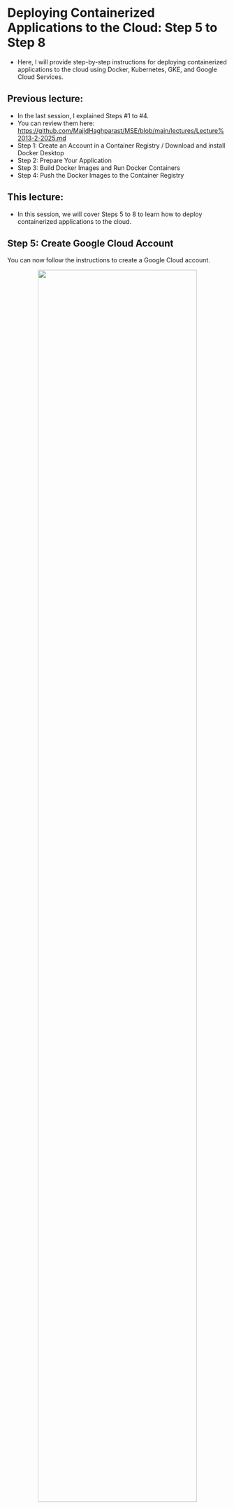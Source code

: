 # Deploying Containerized Applications to the Cloud: Step 5 to Step 8

- Here, I will provide step-by-step instructions for deploying containerized applications to the cloud using Docker, Kubernetes, GKE, and Google Cloud Services.

## Previous lecture:
- In the last session, I explained Steps #1 to #4.
- You can review them here: https://github.com/MajidHaghparast/MSE/blob/main/lectures/Lecture%2013-2-2025.md
- Step 1: Create an Account in a Container Registry / Download and install Docker Desktop
- Step 2: Prepare Your Application
- Step 3: Build Docker Images and Run Docker Containers 
- Step 4: Push the Docker Images to the Container Registry

## This lecture:
- In this session, we will cover Steps 5 to 8 to learn how to deploy containerized applications to the cloud.

## Step 5: Create Google Cloud Account
You can now follow the instructions to create a Google Cloud account.


<p align="center">
  <img src="images/17-googlecloudaccount.svg" style="width: 85%; height: auto;"><br>
</p>



<p align="center">
  <img src="images/18-googlecloudaccount.svg" style="width: 40%; height: auto;"><br>
</p>


<p align="center">
  <img src="images/19-googlecloudaccount.svg" style="width: 40%; height: auto;"><br>
</p>


<p align="center">
  <img src="images/20-googlecloudaccount.svg" style="width: 40%; height: auto;"><br>
</p>


Google Cloud Console is like this:


<p align="center">
  <img src="images/21-googlecloudconsole.svg" style="width: 85%; height: auto;"><br>
</p>


Now search for GKE (Google Kubernetes Engine):


<p align="center">
  <img src="images/22-enablegke.svg" style="width: 75%; height: auto;"><br>
</p>

You need to enable Kubernetes Engine API:
<p align="center">
  <img src="images/23-enablegke.svg" style="width: 75%; height: auto;"><br>
</p>

The Kubernetes Engine interface is like this:

<p align="center">
  <img src="images/24-gke.svg" style="width: 75%; height: auto;"><br>
</p>


## Step 6: Create Cluster
- Cluster contains Control Plane and Worker Nodes
- We run applications in the Kubernetes Cluster


<p align="center">
  <img src="images/25-cluster.svg" style="width: 75%; height: auto;"><br>
</p>


<p align="center">
  <img src="images/26-cluster.svg" style="width: 75%; height: auto;"><br>
</p>


<p align="center">
  <img src="images/27-cluster.svg" style="width: 75%; height: auto;"><br>
</p>



## Step 7: Connect to the Kubernetes Cluster
- In order to connect to the Kubernetes Cluster, click "Connect".


<p align="center">
  <img src="images/28-connect-cluster.svg" style="width: 75%; height: auto;"><br>
</p>

- Then copy the Text

```bash
gcloud container clusters get-credentials mse-cluster-01 --region europe-north1 --project artful-timing-450701-a3
```

<p align="center">
  <img src="images/29-connect-cluster.svg" style="width: 75%; height: auto;"><br>
</p>

- Now open the terminal
- Paste the Text and Press Enter


<p align="center">
  <img src="images/30-connect-cluster.svg" style="width: 100%; height: auto;"><br>
</p>

- Verify the connection to the Kubernetes cluster by the following command:
```bash
Kubectl version
```

<p align="center">
  <img src="images/31-connect-cluster.svg" style="width: 100%; height: auto;"><br>
</p>





## Step 8: Deploy the containerized applications to the Cloud and expose services to the world

We have two applications:

### 🐍 Python Application

Run the following commands in the Terminal:

```bash
kubectl create deployment hello-world-python --image=user2ser/hello-world-python:0.0.1.RELEASE
kubectl expose deployment hello-world-python --type=LoadBalancer --port=5000
```

<p align="center">
  <img src="images/32-pythondeployment1.svg" style="width: 50%; height: auto;"><br>
</p>

### 🟨 JavaScript Application (Node.js)

Run this command in the Terminal:

```bash
kubectl create deployment hello-world-nodejs --image=user2ser/hello-world-nodejs:0.0.1.RELEASE
kubectl expose deployment hello-world-nodejs --type=LoadBalancer --port=5001
```


<p align="center">
  <img src="images/33-nodedeployment1.svg" style="width: 100%; height: auto;"><br>
</p>









## Results
Find the external IP and access your applications:
<br>

<p align="center">
  <img src="images/34-result1.svg" style="width: 100%; height: auto;"><br>
</p>


- Python Application is deployed here: <a href="http://34.88.217.12:5000/" target="_blank">http://34.88.217.12:5000/</a> [I HAVE DELETED THE CLUSTER 21:15 20-2-2025. If you are not using a cluster, remember to remove it to avoid extra charges.]

- Javascript Application is deployed here: <a href="http://35.228.114.70:5001/" target="_blank">http://35.228.114.70:5001/</a> [I HAVE DELETED THE CLUSTER 21:15 20-2-2025. If you are not using a cluster, remember to remove it to avoid extra charges.]

<br>

<p align="center">
  <img src="images/34-result3.svg" style="width: 100%; height: auto;"><br>
</p>



## Conclusion
You have successfully deployed two different containerized applications to the cloud! 🎉

---
**Next Steps:**
- Deep dive into the Docker Commands
- Deep dive into the Kubernetes Commands
- Configure CI/CD pipelines
